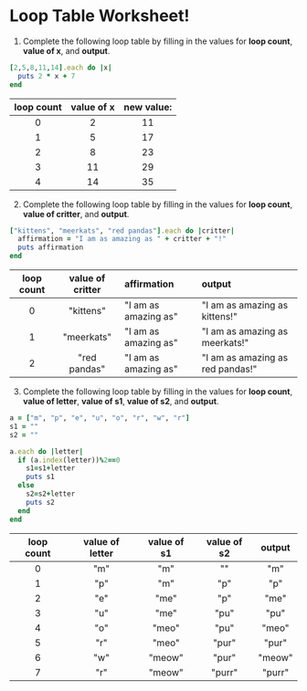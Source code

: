 # Loop Table Worksheet!


1) Complete the following loop table by filling in the values for **loop count**, **value of x**, and **output**.

```ruby
[2,5,8,11,14].each do |x|
  puts 2 * x + 7
end
```

| loop count | value of x  | new value:  |
|:---:|:---:|:---:|
| 0 | 2  | 11 |
| 1 | 5  | 17 |
| 2 | 8  | 23 |
| 3 | 11 | 29 |
| 4 | 14 | 35 |


2) Complete the following loop table by filling in the values for **loop count**, **value of critter**, and **output**.
```ruby
["kittens", "meerkats", "red pandas"].each do |critter|
  affirmation = "I am as amazing as " + critter + "!"
  puts affirmation
end
```
| loop count | value of critter | affirmation | output |
|:---:|:---:|:---|:---| 
| 0 | "kittens" | "I am as amazing as" | "I am as amazing as kittens!" |
| 1 | "meerkats" |  "I am as amazing as" | "I am as amazing as meerkats!" |
| 2 | "red pandas" |  "I am as amazing as" | "I am as amazing as red pandas!" |


3) Complete the following loop table by filling in the values for **loop count**, **value of letter**, **value of s1**, **value of s2**, and **output**.
```ruby
a = ["m", "p", "e", "u", "o", "r", "w", "r"]
s1 = ""
s2 = ""

a.each do |letter|
  if (a.index(letter))%2==0
    s1=s1+letter
    puts s1
  else
    s2=s2+letter
    puts s2
  end
end
```
| loop count | value of letter | value of s1 | value of s2 | output |
|:---:|:---:|:---:|:---:|:---:|
| 0 | "m" | "m" | "" | "m" |
| 1 | "p" | "m" | "p" | "p" |
| 2 | "e" | "me" | "p" | "me" |
| 3 | "u" | "me" | "pu" | "pu" |
| 4 | "o" | "meo" | "pu" | "meo" |
| 5 | "r" | "meo" | "pur" | "pur" |
| 6 | "w" | "meow" | "pur" | "meow" |
| 7 | "r" | "meow" | "purr" | "purr" |
